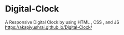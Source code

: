 # Digital-Clock
A Responsive Digital Clock  by using HTML , CSS , and JS
https://akapiyushrai.github.io/Digital-Clock/
